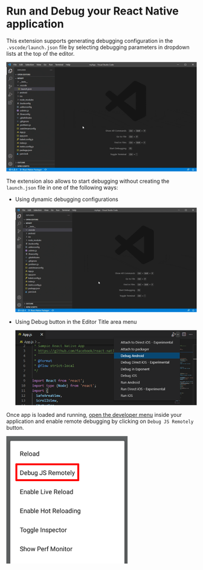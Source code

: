 # Run and Debug your React Native application
This extension supports generating debugging configuration in the `.vscode/launch.json` file by selecting debugging parameters in dropdown lists at the top of the editor.

![Add React Native debug configuration](add-debug-configuration.gif)

The extension also allows to start debugging without creating the `launch.json` file in one of the following ways:
- Using dynamic debugging configurations

    ![Run dynamic debugging configuration](dynamic-debugging-configuration.gif)
- Using Debug button in the Editor Title area menu

    ![Select and run debugging command](debug-commands-button.png)

Once app is loaded and running, [open the developer menu](https://reactnative.dev/docs/debugging#accessing-the-in-app-developer-menu) inside your application and enable remote debugging by clicking on `Debug JS Remotely` button.

![React Native enable remote debug](enable-remote-debug.png)

